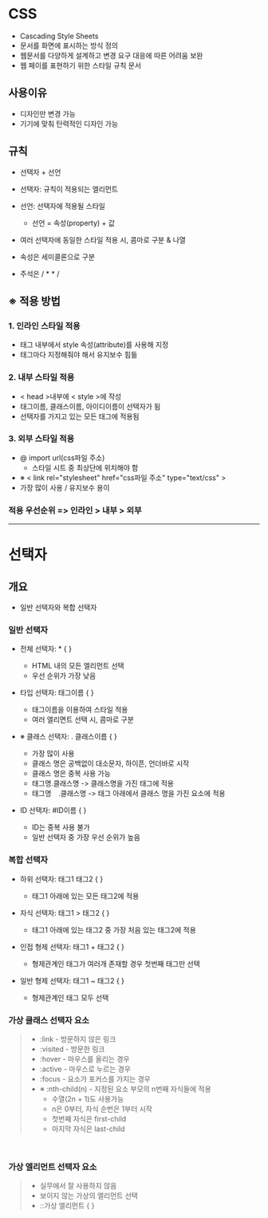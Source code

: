 # CSS
- Cascading Style Sheets
- 문서를 화면에 표시하는 방식 정의
- 웹문서를 다양하게 설계하고 변경 요구 대응에 따른 어려움 보완
- 웹 페이를 표현하기 위한 스타일 규칙 문서

## 사용이유
- 디자인만 변경 가능
- 기기에 맞춰 탄력적인 디자인 가능

## 규칙
- 선택자 + 선언
- 선택자: 규칙이 적용되는 엘리먼트
- 선언: 선택자에 적용될 스타일
    + 선언 = 속성(property) + 값
    
- 여러 선택자에 동일한 스타일 적용 시, 콤마로 구분 & 나열
- 속성은 세미콜론으로 구분
- 주석은 / * * /

## ※ 적용 방법
### 1. 인라인 스타일 적용
- 태그 내부에서 style 속성(attribute)를 사용해 지정
- 태그마다 지정해줘야 해서 유지보수 힘듦

### 2. 내부 스타일 적용
- < head >내부에 < style >에 작성
- 태그이름, 클래스이름, 아이디이름이 선택자가 됨
- 선택자를 가지고 있는 모든 태그에 적용됨

### 3. 외부 스타일 적용
- @ import url(css파일 주소)
    + 스타일 시트 중 최상단에 위치해야 함
- ※ < link rel="stylesheet" href="css파일 주소" type="text/css" >
- 가장 많이 사용 / 유지보수 용이

### 적용 우선순위 => 인라인 > 내부 > 외부

---
# 선택자
## 개요
- 일반 선택자와 복합 선택자

### 일반 선택자
- 전체 선택자: * { }
    + HTML 내의 모든 엘리먼트 선택 
    + 우선 순위가 가장 낮음
    

- 타입 선택자: 태그이름 { }
    + 태그이름을 이용하여 스타일 적용
    +  여러 앨리면트 선택 시, 콤마로 구분

    
- ※ 클래스 선택자: . 클래스이름 { }
    + 가장 많이 사용
    + 클래스 명은 공백없이 대소문자, 하이픈, 언더바로 시작
    + 클래스 명은 중복 사용 가능
    + 태그명.클래스명 -> 클래스명을 가진 태그에 적용
    + 태그명```  ```.클래스명 -> 태그 아래에서 클래스 명을 가진 요소에 적용

    
- ID 선택자: #ID이름 { }
    + ID는 중복 사용 불가
    + 일반 선택자 중 가장 우선 순위가 높음
    

### 복합 선택자
- 하위 선택자: 태그1 태그2 { }
    + 태그1 아래에 있는 모든 태그2에 적용
    
    
- 자식 선택자: 태그1 > 태그2 { }
    + 태그1 아래에 있는 태그2 중 가장 처음 있는 태그2에 적용
    

- 인접 형제 선택자: 태그1 + 태그2 { }
    + 형제관계인 태그가 여러개 존재할 경우 첫번째 태그만 선택
    
- 일반 형제 선택자: 태그1 ~ 태그2 { }
    + 형제관계인 태그 모두 선택
    

### 가상 클래스 선택자 요소
> - :link - 방문하지 않은 링크
> - :visited - 방문한 링크
> - :hover - 마우스를 올리는 경우
> - :active - 마우스로 누르는 경우
> - :focus - 요소가 포커스를 가지는 경우
> - ※ :nth-child(n) - 지정된 요소 부모의 n번째 자식들에 적용
>   + 수열(2n + 1)도 사용가능
>   + n은 0부터, 자식 순번은 1부터 시작
>   + 첫번째 자식은 first-child
>   + 마지막 자식은 last-child

<br>

### 가상 엘리먼트 선택자 요소
> - 실무에서 잘 사용하지 않음
> - 보이지 않는 가상의 엘리먼트 선택
> - ::가상 엘리먼트 { }

